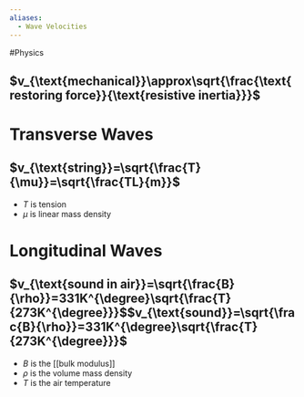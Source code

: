 ```yaml
---
aliases:
  - Wave Velocities
---
```

#Physics 
## $v_{\text{mechanical}}\approx\sqrt{\frac{\text{restoring force}}{\text{resistive inertia}}}$
# Transverse Waves
## $v_{\text{string}}=\sqrt{\frac{T}{\mu}}=\sqrt{\frac{TL}{m}}$
* $T$ is tension
* $\mu$ is linear mass density
# Longitudinal Waves
## $v_{\text{sound in air}}=\sqrt{\frac{B}{\rho}}=331K^{\degree}\sqrt{\frac{T}{273K^{\degree}}}$$v_{\text{sound}}=\sqrt{\frac{B}{\rho}}=331K^{\degree}\sqrt{\frac{T}{273K^{\degree}}}$
* $B$ is the [[bulk modulus]]
* $\rho$ is the volume mass density
* $T$ is the air temperature